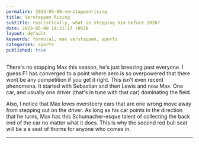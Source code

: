 ```yaml
---
permalink: 2023-05-08-verstappenrising
title: Verstappen Rising
subtitle: realistically, what is stopping him before 2026?
date: 2023-05-08 14:21:17 +0530
layout: default
keywords: formula1, max verstappen, sports
categories: sports
published: true
---
```


There's no stopping Max this season, he's just breezing past everyone. I guess F1 has converged to a point where aero is so overpowered that there wont be any competition if you get it right. This isn't even recent phenomena. It started with Sebastian and then Lewis and now Max. One car, and usually one driver (that's in tune with that car) dominating the field.

Also, I notice that Max loves oversteery cars that are one wrong move away from stepping out on the driver. As long as his car points in the direction that he turns, Max has this Schumacher-esque talent of collecting the back end of the car no matter what it does. This is why the second red bull seat will be a a seat of thorns for anyone who comes in.

---
